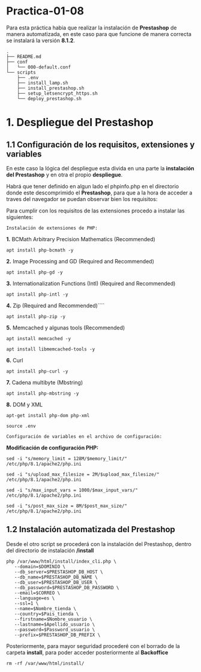 # Practica-01-08
Para esta práctica habia que realizar la instalación de **Prestashop** de manera automatizada, en este caso para que funcione de manera correcta se instalará la versión **8.1.2**.


````
.
├── README.md
├── conf
│   └── 000-default.conf
└── scripts
    ├── .env
    ├── install_lamp.sh
    ├── install_prestashop.sh
    ├── setup_letsencrypt_https.sh
    └── deploy_prestashop.sh
````
# 1. Despliegue del Prestashop

## 1.1 Configuración de los requisitos, extensiones y variables

En este caso la lógica del despliegue esta divida en una parte la **instalación del Prestashop** y en otra el propio **despliegue**.

Habrá que tener definido en algun lado el phpinfo.php en el directorio donde este descomprimido el **Prestashop**, para que a la hora de acceder a traves del navegador se puedan observar bien los requisitos:


Para cumplir con los requisitos de las extensiones procedo a instalar las siguientes:

`Instalación de extensiones de PHP:`

**1.** BCMath Arbitrary Precision Mathematics (Recommended)

````
apt install php-bcmath -y 
````
**2.** Image Processing and GD (Required and Recommended)

````
apt install php-gd -y 
````
**3.** Internationalization Functions (Intl) (Required and Recommended)

````
apt install php-intl -y 
````
**4.** Zip (Required and Recommended)````

````
apt install php-zip -y
````
**5.** Memcached y algunas tools (Recommended)

````
apt install memcached -y
````
````
apt install libmemcached-tools -y
````
**6.** Curl
````
apt install php-curl -y
````
**7.** Cadena multibyte (Mbstring)
````
apt install php-mbstring -y
````
**8.** DOM y XML
````
apt-get install php-dom php-xml
````
````
source .env
````
`Configuración de variables en el archivo de configuración:`

**Modificación de configuración PHP:**

````
sed -i "s/memory_limit = 128M/$memory_limit/" /etc/php/8.1/apache2/php.ini
````
````
sed -i "s/upload_max_filesize = 2M/$upload_max_filesize/" /etc/php/8.1/apache2/php.ini
````
````
sed -i "s/max_input_vars = 1000/$max_input_vars/" /etc/php/8.1/apache2/php.ini
````
````
sed -i "s/post_max_size = 8M/$post_max_size/" /etc/php/8.1/apache2/php.ini
````
## 1.2 Instalación automatizada del Prestashop

Desde el otro script se procederá con la instalación del Prestashop, dentro del directorio de instalación **/install**
````
php /var/www/html/install/index_cli.php \
   --domain=$DOMINIO \
   --db_server=$PRESTASHOP_DB_HOST \
   --db_name=$PRESTASHOP_DB_NAME \
   --db_user=$PRESTASHOP_DB_USER \
   --db_password=$PRESTASHOP_DB_PASSWORD \
   --email=$CORREO \
   --language=es \
   --ssl=1 \
   --name=$Nombre_tienda \
   --country=$Pais_tienda \
   --firstname=$Nombre_usuario \
   --lastname=$Apellido_usuario \
   --password=$Password_usuario \
   --prefix=$PRESTASHOP_DB_PREFIX \
````
Posteriormente, para mayor seguridad procederé con el borrado de la carpeta **install**, para poder acceder posteriormente al **Backoffice**

````
rm -rf /var/www/html/install/
````


